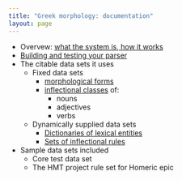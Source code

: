 ```yaml
---
title: "Greek morphology: documentation"
layout: page
---
```




- Overvew: [what the system is, how it works](overview)
- [Building and testing your parser](building)
- The citable data sets it uses
    - Fixed data sets
        - [morphological forms](forms)
        - [inflectional classes](inflection) of:
            - nouns
            - adjectives
            - verbs
    - Dynamically supplied data sets
        - [Dictionaries of lexical entities](dictionaries)
        - [Sets of inflectional rules](rules)
- Sample data sets included
    - Core test data set
    - The HMT project rule set for Homeric epic
